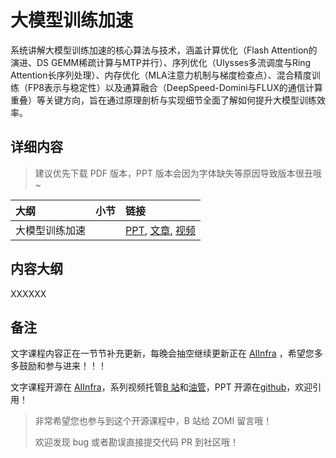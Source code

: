 <!--Copyright © ZOMI 适用于[License](https://github.com/Infrasys-AI/AIInfra)版权许可-->

# 大模型训练加速

系统讲解大模型训练加速的核心算法与技术，涵盖计算优化（Flash Attention的演进、DS GEMM稀疏计算与MTP并行）、序列优化（Ulysses多流调度与Ring Attention长序列处理）、内存优化（MLA注意力机制与梯度检查点）、混合精度训练（FP8表示与稳定性）以及通算融合（DeepSpeed-Domini与FLUX的通信计算重叠）等关键方向，旨在通过原理剖析与实现细节全面了解如何提升大模型训练效率。

## 详细内容

> 建议优先下载 PDF 版本，PPT 版本会因为字体缺失等原因导致版本很丑哦~

| 大纲 | 小节 | 链接 |
|:--- |:---- |:-------------------- |
| 大模型训练加速 |   | [PPT](), [文章](), [视频]() |

## 内容大纲

XXXXXX

## 备注

文字课程内容正在一节节补充更新，每晚会抽空继续更新正在 [AIInfra](https://infrasys-ai.github.io/aiinfra-docs) ，希望您多多鼓励和参与进来！！！

文字课程开源在 [AIInfra](https://infrasys-ai.github.io/aiinfra-docs)，系列视频托管[B 站](https://space.bilibili.com/517221395)和[油管](https://www.youtube.com/@ZOMI666/playlists)，PPT 开源在[github](https://github.com/Infrasys-AI/AIInfra)，欢迎引用！

> 非常希望您也参与到这个开源课程中，B 站给 ZOMI 留言哦！
>
> 欢迎发现 bug 或者勘误直接提交代码 PR 到社区哦！
